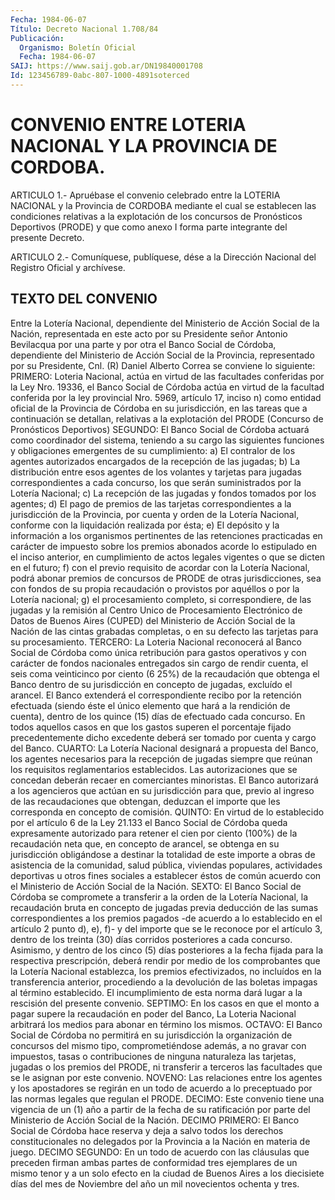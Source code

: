 ```yaml
---
Fecha: 1984-06-07
Título: Decreto Nacional 1.708/84
Publicación:
  Organismo: Boletín Oficial
  Fecha: 1984-06-07
SAIJ: https://www.saij.gob.ar/DN19840001708
Id: 123456789-0abc-807-1000-4891soterced
---
```

# CONVENIO ENTRE LOTERIA NACIONAL Y LA PROVINCIA DE CORDOBA.

<a id="1"></a>
ARTICULO  1.-  Apruébase  el  convenio  celebrado  entre la LOTERIA NACIONAL y la Provincia de CORDOBA mediante el cual  se  establecen las  condiciones  relativas  a  la explotación de los concursos  de Pronósticos Deportivos (PRODE) y  que  como  anexo  I  forma  parte integrante del presente Decreto.

<a id="2"></a>
ARTICULO  2.- Comuníquese, publíquese, dése a la Dirección Nacional del Registro Oficial y archívese.

## TEXTO DEL CONVENIO

<a id="1"></a>
Entre  la  Lotería  Nacional,  dependiente del Ministerio de Acción Social de la Nación, representada  en  este  acto por su Presidente señor Antonio Bevilacqua por una parte y por otra  el  Banco Social de  Córdoba,  dependiente  del  Ministerio de Acción Social  de  la Provincia, representado por su Presidente,  Cnl. (R) Daniel Alberto Correa se conviene lo siguiente: PRIMERO: Loteria  Nacional,  actúa en  virtud  de  las facultades conferidas por la Ley Nro. 19336, el Banco Social de Córdoba  actúa  en  virtud de la facultad conferida por  la  ley  provincial Nro. 5969, artículo  17,  inciso  n)  como entidad oficial  de  la Provincia de Córdoba en su jurisdicción, en las  tareas  que  a  continuación   se  detallan,  relativas  a  la explotación   del  PRODE  (Concurso  de  Pronósticos    Deportivos) SEGUNDO: El Banco  Social  de  Córdoba actuará como coordinador del sistema, teniendo a su cargo las siguientes funciones y obligaciones emergentes de su cumplimiento:  a) El contralor de los agentes autorizados encargados de la recepción  de  las jugadas; b) La distribución entre esos agentes de los volantes y  tarjetas para jugadas correspondientes a cada concurso, los que serán suministrados  por  la  Lotería  Nacional; c) La recepción  de  las jugadas y fondos tomados por los agentes;  d) El pago de premios de las tarjetas correspondientes a la jurisdicción  de  la  Provincia, por  cuenta  y  orden  de  la  Lotería  Nacional,  conforme  con la liquidación  realizada por ésta; e) El depósito y la información  a los  organismos  pertinentes  de  las  retenciones  practicadas  en carácter    de  impuesto  sobre  los  premios  abonados  acorde  lo estipulado en  el inciso anterior, en cumplimiento de actos legales vigentes o que se  dicten  en el futuro; f) con el previo requisito de  acordar  con  la  Lotería Nacional,  podrá  abonar  premios  de concursos de PRODE de otras  jurisdicciones,  sea  con fondos de su propia  recaudación  o  provistos  por  aquéllos  o por la  Lotería nacional; g) el procesamiento completo, si correspondiere,  de  las jugadas  y la remisión al Centro Unico de Procesamiento Electrónico de Datos de  Buenos  Aires  (CUPED) del Ministerio de Acción Social de la Nación de las cintas grabadas  completas, o en su defecto las tarjetas  para  su  procesamiento.  TERCERO:  La  Loteria  Nacional reconocerá al Banco Social de Córdoba  como  única retribución para gastos  operativos  y con carácter de fondos nacionales  entregados sin cargo de rendir cuenta,  el seis coma veinticinco por ciento (6 25%)  de  la  recaudación  que  obtenga   el  Banco  dentro  de  su jurisdicción en concepto de jugadas, excluído  el arancel. El Banco extenderá  el  correspondiente  recibo  por la retención  efectuada (siendo éste el único elemento que hará a  la rendición de cuenta), dentro  de  los  quince (15) días de efectuado  cada  concurso.  En todos aquellos casos  en  que  los  gastos  superen  el  porcentaje fijado  precedentemente  dicho  excedente  deberá  ser  tomado  por cuenta  y  cargo del Banco. CUARTO: La Lotería Nacional designará a propuesta del  Banco,  los  agentes necesarios para la recepción de jugadas   siempre  que  reúnan  los    requisitos    reglamentarios establecidos.  Las autorizaciones que se concedan deberán recaer en comerciantes minoristas.  El  Banco autorizará a los agencieros que actúan  en su jurisdicción para  que,  previo  al  ingreso  de  las recaudaciones que obtengan, deduzcan el importe que les corresponda  en  concepto  de  comisión.  QUINTO:  En  virtud de lo establecido por el artículo 6 de la Ley 21.133 el Banco  Social  de Córdoba  queda  expresamente  autorizado  para  retener el cien por ciento (100%) de la recaudación neta que, en concepto  de  arancel, se  obtenga  en su jurisdicción obligándose a destinar la totalidad de este importe  a  obras  de  asistencia  de  la  comunidad, salud pública, viviendas populares, actividades deportivas  u otros fines sociales  a establecer éstos de común acuerdo con el Ministerio  de Acción Social  de  la  Nación. SEXTO: El Banco Social de Córdoba se compromete a transferir  a  la  orden  de  la  Lotería Nacional, la recaudación bruta en concepto de jugadas previa  deducción  de  las sumas  correspondientes  a  los  premios  pagados  -de acuerdo a lo establecido  en el artículo 2 punto d), e), f)- y del  importe  que se le reconoce  por  el artículo 3, dentro de los treinta (30) días corridos posteriores a  cada  concurso.  Asimismo,  y dentro de los cinco  (5)  días  posteriores a la fecha fijada para la  respectiva prescripción, deberá  rendir  por  medio de los comprobantes que la Lotería  Nacional  establezca,  los  premios    efectivizados,   no incluídos    en    la  transferencia  anterior,  procediendo  a  la devolución  de  las boletas  impagas  al  término  establecido.  El incumplimiento  de  esta  norma  dará  lugar  a  la  rescisión  del presente convenio.  SEPTIMO:  En  los casos en que el monto a pagar supere  la  recaudación en poder del  Banco,  La  Loteria  Nacional arbitrará los  medios para abonar en término los mismos. OCTAVO: El Banco  Social  de  Córdoba  no  permitirá  en  su  jurisdicción  la organización de  concursos del mismo tipo, comprometiéndose además, a  no  gravar con impuestos,  tasas  o  contribuciones  de  ninguna naturaleza  las  tarjetas,  jugadas  o  los  premios  del PRODE, ni transferir  a  terceros las facultades que se le asignan  por  este convenio.  NOVENO:    Las   relaciones  entre  los  agentes  y  los apostadores se regirán en un  todo  de acuerdo a lo preceptuado por las  normas  legales que regulan el PRODE.  DECIMO:  Este  convenio tiene una vigencia  de  un  (1)  año  a  partir  de  la fecha de su ratificación  por  parte  del  Ministerio  de Acción Social  de  la Nación. DECIMO PRIMERO: El Banco Social de Córdoba  hace  reserva y deja  a salvo todos los derechos constitucionales no delegados  por la Provincia  a  la  Nación en materia de juego. DECIMO SEGUNDO: En un todo de acuerdo con  las  cláusulas  que  preceden  firman ambas partes  de  conformidad tres ejemplares de un mismo tenor  y  a  un solo efecto en  la ciudad de Buenos Aires a los diecisiete días del mes de Noviembre  del  año  un  mil  novecientos  ochenta  y  tres.